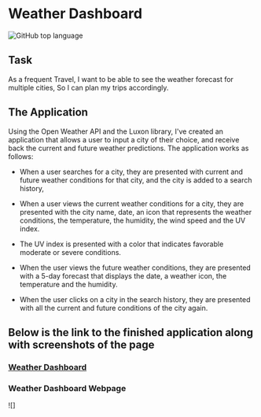 # Weather Dashboard

![GitHub top language](https://img.shields.io/github/languages/top/Israel-Molestina/weather-dashboard)

## Task

As a frequent Travel, I want to be able to see the weather forecast for multiple cities, So I can plan my trips accordingly.

## The Application

Using the Open Weather API and the Luxon library, I've created an application that allows a user to input a city of their choice, and receive back the current and future weather predictions. The application works as follows:

* When a user searches for a city, they are presented with current and future weather conditions for that city, and the city is added to a search history,

* When a user views the current weather conditions for a city, they are presented with the city name, date, an icon that represents the weather conditions, the temperature, the humidity, the wind speed and the UV index.

* The UV index is presented with a color that indicates favorable moderate or severe conditions.

* When the user views the future weather conditions, they are presented with a 5-day forecast that displays the date, a weather icon, the temperature and the humidity.

* When the user clicks on a city in the search history, they are presented with all the current and future conditions of the city again. 

## Below is the link to the finished application along with screenshots of the page

### [Weather Dashboard](https://israel-molestina.github.io/weather-dashboard/)

### Weather Dashboard Webpage

![]